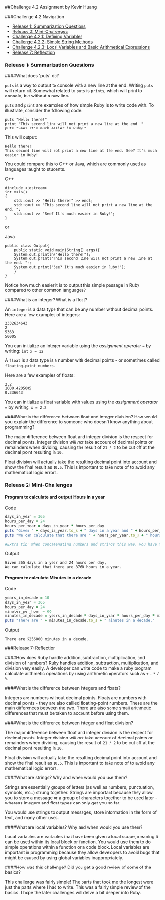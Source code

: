 ##Challenge 4.2 Assignment by Kevin Huang

###Challenge 4.2 Navigation

* [Release 1: Summarization Questions](#release-1-summarization-questions)
* [Release 2: Mini-Challenges](#release-2-mini-challenges)
* [Challenge 4.2.1: Defining Variables](https://github.com/dasKevinHuang/phase-0/blob/master/week-4/defining-variables.rb)
* [Challenge 4.2.2: Simple String Methods](https://github.com/dasKevinHuang/phase-0/blob/master/week-4/simple-string.rb)
* [Challenge 4.2.3: Local Variables and Basic Arithmetical Expressions](https://github.com/dasKevinHuang/phase-0/blob/master/week-4/basic-math.rb)
* [Release 7: Reflection](#release-7-reflection)

### Release 1: Summarization Questions

####What does 'puts' do?

`puts` is a way to output to console with a new line at the end. Writing `puts` will return nil. Somewhat related to `puts` is `prints`, which will print to console, but without a new line. 

`puts` and `print` are examples of how simple Ruby is to write code with.
To illustrate, consider the following code:

```
puts "Hello there!"
print "This second line will not print a new line at the end. "
puts "See? It's much easier in Ruby!"
```
This will output:

```
Hello there!
This second line will not print a new line at the end. See? It's much easier in Ruby!
```

You could compare this to C++ or Java, which are commonly used as languages taught to students.

C++
```
#include <iostream>
int main()
{
	std::cout >> "Hello there!" >> endl;
	std::cout >> "This second line will not print a new line at the end. ";
	std::cout >> "See? It's much easier in Ruby!";
}
```

or

Java
```
public class Output{
	public static void main(String[] args){
	System.out.println("Hello there!");
	System.out.print("This second line will not print a new line at the end. ");
	System.out.print("See? It's much easier in Ruby!");
	}
}

```

Notice how much easier it is to output this simple passage in Ruby compared to other common languages?

####What is an integer? What is a float?

An `integer` is a data type that can be any number without decimal points.
Here are a few examples of integers:

```
2332634643
2
5363
50005
```

You can initialize an integer variable using the *assignment operator* `=` by writing:
`int x = 12`

A `float` is a data type is a number with decimal points - or sometimes called `floating-point numbers`. 

Here are a few examples of floats:

```
2.2
1000.4205005
0.336643
```

You can initialize a float variable with values using the *assignment operator* `=` by writing:
`x = 2.2`

####What is the difference between float and integer division? How would you explain the difference to someone who doesn't know anything about programming?

The major difference between float and integer division is the respect for decimal points. Integer division *will not* take account of decimal points or remainders when dividing, causing the result of `21 / 2` to be cut off at the decimal point resulting in `10`.

Float division will actually take the resulting decimal point into account and show the final result as `10.5`. This is important to take note of to avoid any mathematical logic errors.

### Release 2: Mini-Challenges

#### Program to calculate and output Hours in a year

Code
```ruby
days_in_year = 365
hours_per_day = 24
hours_per_year = days_in_year * hours_per_day
puts "Given " + days_in_year.to_s + " days in a year and " + hours_per_day.to_s + " hours per day,"
puts "We can calculate that there are " + hours_per_year.to_s + " hours in a year."

#Extra tip: When concatenating numbers and strings this way, you have to convert the object into a string before it can be used. The method .to_s will do this.
```

Output
```
Given 365 days in a year and 24 hours per day,
We can calculate that there are 8760 hours in a year.
```
#### Program to calculate Minutes in a decade

Code
```ruby
years_in_decade = 10
days_in_year = 365
hours_per_day = 24
minutes_per_hour = 60
minutes_in_decade = years_in_decade * days_in_year * hours_per_day * minutes_per_hour
puts "There are " + minutes_in_decade.to_s + " minutes in a decade."
```

Output
```
There are 5256000 minutes in a decade.
```
###Release 7: Reflection

####How does Ruby handle addition, subtraction, multiplication, and division of numbers?
Ruby handles addition, subtraction, multiplication, and division very easily. A developer can write code to make a ruby program calculate arithmetic operations by using arithmetic operators such as `+` `-` `*` `/` `%`.

####What is the difference between integers and floats?

Integers are numbers without decimal points.
Floats are numbers with decimal points - they are also callled floating-point numbers.
These are the main differences between the two. There are also some small arithmetic differences that must be taken to account before using them.

####What is the difference between integer and float division?

The major difference between float and integer division is the respect for decimal points. Integer division *will not* take account of decimal points or remainders when dividing, causing the result of `21 / 2` to be cut off at the decimal point resulting in `10`.

Float division will actually take the resulting decimal point into account and show the final result as `10.5`. This is important to take note of to avoid any mathematical logic errors.

####What are strings? Why and when would you use them?

Strings are essentially groups of letters (as well as numbers, punctuation, symbols, etc..) strung together. Strings are important because they allow you to store a message or a group of characters together to be used later - whereas integers and float types can only get you so far.

You would use strings to output messages, store information in the form of text, and many other uses.

####What are local variables? Why and when would you use them?

Local variables are variables that have been given a local scope, meaning it can be used within its local block or function. You would use them to do simple operations within a function or a code block. Local variables are important in programming because they allow developers to avoid bugs that might be caused by using global variables inappropriately.

####How was this challenge? Did you get a good review of some of the basics?

This challenge was fairly simple! The parts that took me the longest were just the parts where I had to write. This was a fairly simple review of the basics. I hope the later challenges will delve a bit deeper into Ruby.
